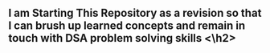 <h2>I am Starting This Repository as a revision so that I can brush up learned concepts and remain in touch with DSA problem solving skills <\h2>
